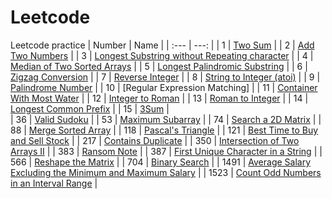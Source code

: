 # Leetcode
Leetcode practice
| Number      | Name     |
| :---        |          ---: |
| 1     | [Two Sum](https://github.com/sujingxian/Leetcode/blob/main/1.%20Two%20Sum)   |
| 2   | [Add Two Numbers](https://github.com/sujingxian/Leetcode/blob/main/2.%20Add%20Two%20Numbers.cs)     |
| 3   | [Longest Substring without Repeating character](https://github.com/sujingxian/Leetcode/blob/main/3.%20Longest%20Substring%20without%20Repeating%20character.cs)     |
| 4   | [Median of Two Sorted Arrays](https://github.com/sujingxian/Leetcode/blob/main/4.%20Median%20of%20Two%20Sorted%20Arrays.cs)     |
| 5   | [Longest Palindromic Substring](https://github.com/sujingxian/Leetcode/blob/main/5.%20Longest%20Palindromic%20Substring.cs)     |
| 6   | [Zigzag Conversion](https://github.com/sujingxian/Leetcode/blob/main/6.%20Zigzag%20Conversion.cs)     |
| 7   | [Reverse Integer](https://github.com/sujingxian/Leetcode/blob/main/7.%20Reverse%20Integer.cs)    |
| 8   | [String to Integer (atoi)](https://github.com/sujingxian/Leetcode/blob/main/8.%20String%20to%20Integer%20(atoi).cs)   |
| 9   | [Palindrome Number](https://github.com/sujingxian/Leetcode/blob/main/9.%20Palindrome%20Number.cs)     |
| 10  | [Regular Expression Matching]   |
| 11  | [Container With Most Water](https://github.com/sujingxian/Leetcode/blob/main/11.%20Container%20With%20Most%20Water.cs)   |
| 12  | [Integer to Roman](https://github.com/sujingxian/Leetcode/blob/main/12.%20Integer%20to%20Roman.cs)    |
| 13   | [Roman to Integer](https://github.com/sujingxian/Leetcode/blob/main/13.%20Roman%20to%20Integer.cs)     |
| 14   | [Longest Common Prefix](https://github.com/sujingxian/Leetcode/blob/main/14.%20Longest%20Common%20Prefix.cs)    |
| 15   | [3Sum](https://github.com/sujingxian/Leetcode/blob/main/15.%203Sum.cs)   |  
| 36   | [Valid Sudoku](https://github.com/sujingxian/Leetcode/blob/main/36.%20Valid%20Sudoku.cs)     |
| 53   | [Maximum Subarray](https://github.com/sujingxian/Leetcode/blob/main/53.%20Maximum%20Subarray.cs)     |
| 74   | [Search a 2D Matrix](https://github.com/sujingxian/Leetcode/blob/main/74.%20Search%20a%202D%20Matrix.cs)     |
| 88   | [Merge Sorted Array](https://github.com/sujingxian/Leetcode/blob/main/88.%20Merge%20Sorted%20Array.cs)     |
| 118   | [Pascal's Triangle](https://github.com/sujingxian/Leetcode/blob/main/118.%20Pascal's%20Triangle.cs)     |
| 121   | [Best Time to Buy and Sell Stock](https://github.com/sujingxian/Leetcode/blob/main/121.%20Best%20Time%20to%20Buy%20and%20Sell%20Stock.cs)     |
| 217   | [Contains Duplicate](https://github.com/sujingxian/Leetcode/blob/main/217.%20Contains%20Duplicate.cs)     |
| 350   | [Intersection of Two Arrays II](https://github.com/sujingxian/Leetcode/blob/main/350.%20Intersection%20of%20Two%20Arrays%20II.cs)     |
| 383   | [Ransom Note](https://github.com/sujingxian/Leetcode/blob/main/383.%20Ransom%20Note.cs)     |
| 387   | [First Unique Character in a String](https://github.com/sujingxian/Leetcode/blob/main/387.%20First%20Unique%20Character%20in%20a%20String.cs)     |
| 566   | [Reshape the Matrix](https://github.com/sujingxian/Leetcode/blob/main/566.%20Reshape%20the%20Matrix.cs)     |
| 704   | [Binary Search](https://github.com/sujingxian/Leetcode/blob/main/704.%20Binary%20Search.cs)     |
| 1491   | [Average Salary Excluding the Minimum and Maximum Salary](https://github.com/sujingxian/Leetcode/blob/main/1491.%20Average%20Salary%20Excluding%20the%20Minimum%20and%20Maximum%20Salary.cs)     |
| 1523  | [Count Odd Numbers in an Interval Range](https://github.com/sujingxian/Leetcode/blob/main/1523.%20Count%20Odd%20Numbers%20in%20an%20Interval%20Range.cs)     |
